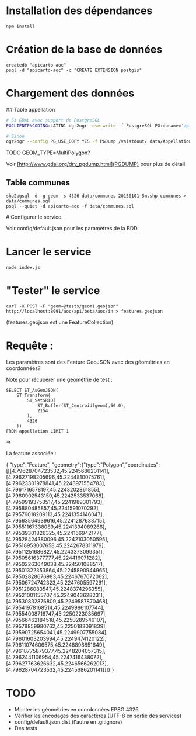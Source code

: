 # Installation des dépendances

```
npm install
```

# Création de la base de données

```
createdb "apicarto-aoc"
psql -d "apicarto-aoc" -c "CREATE EXTENSION postgis"
```

# Chargement des données

## Table appellation

```sh
# Si GDAL avec support de PostgreSQL
PGCLIENTENCODING=LATIN1 ogr2ogr -overwrite -f PostgreSQL PG:dbname='apicarto-aoc' data/Appellation.TAB Appellation -lco PG_USE_COPY=YES

# Sinon
ogr2ogr --config PG_USE_COPY YES -f PGDump /vsistdout/ data/Appellation.TAB -lco DROP_TABLE=IF_EXISTS -lco SRID=2154 | PGCLIENTENCODING=LATIN1 psql -d apicarto-aoc -f -
```

TODO GEOM_TYPE=MultiPolygon?

Voir [http://www.gdal.org/drv_pgdump.html](PGDUMP) pour plus de détail

## Table communes

```
shp2pgsql -d -g geom -s 4326 data/communes-20150101-5m.shp communes > data/communes.sql
psql --quiet -d apicarto-aoc -f data/communes.sql
```


# Configurer le service


Voir config/default.json pour les paramètres de la BDD


# Lancer le service

```
node index.js
```

# "Tester" le service

```
curl -X POST -F "geom=@tests/geom1.geojson" http://localhost:8091/aoc/api/beta/aoc/in > features.geojson
```

(features.geojson est une FeatureCollection)


# Requête :

Les paramètres sont des Feature GeoJSON avec des géométries en coordonnées?


Note pour récupérer une géométrie de test :

```
SELECT ST_AsGeoJSON(
    ST_Transform(
        ST_SetSRID(
            ST_Buffer(ST_Centroid(geom),50.0),
            2154
        ),
        4326
    ))
FROM appellation LIMIT 1
```

=>


La feature associée :

{
    "type":"Feature",    "geometry":{"type":"Polygon","coordinates":[[[4.79628704723532,45.2245686201141],[4.79627198205696,45.2244810075761],[4.79623301978841,45.2243971554783],[4.7961716578197,45.2243202861855],[4.7960902543159,45.2242533537068],[4.79599193758517,45.2241989301793],[4.795880485857,45.2241591070292],[4.79576018209113,45.2241354146047],[4.79563564939616,45.2241287633715],[4.79551167338089,45.2241394089266],[4.79539301826325,45.224166942177],[4.79528424380096,45.2242103050595],[4.79518953007658,45.2242678311979],[4.79511251686827,45.2243373099351],[4.79505616377777,45.224416071282],[4.79502263649038,45.224501088517],[4.79501322353864,45.2245890944965],[4.79502828676983,45.2246767072062],[4.79506724742323,45.2247605597291],[4.7951286083547,45.2248374296355],[4.79521001155707,45.2249043628231],[4.79530832876809,45.2249587870468],[4.79541978168514,45.2249986107744],[4.79554008716747,45.2250223035697],[4.79566462184518,45.2250289549107],[4.79578859980762,45.2250183091839],[4.79590725654041,45.2249907755084],[4.79601603203994,45.2249474120122],[4.79611074606575,45.2248898851649],[4.79618775879377,45.2248204057315],[4.7962441106954,45.2247416438072],[4.79627763626632,45.2246566262013],[4.79628704723532,45.2245686201141]]]}
}


# TODO

* Monter les géométries en coordonnées EPSG:4326
* Vérifier les encodages des caractères (UTF-8 en sortie des services)
* config/default.json.dist (l'autre en .gitignore)
* Des tests
